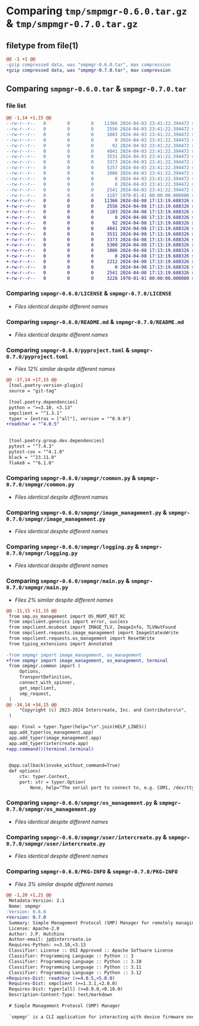 # Comparing `tmp/smpmgr-0.6.0.tar.gz` & `tmp/smpmgr-0.7.0.tar.gz`

## filetype from file(1)

```diff
@@ -1 +1 @@
-gzip compressed data, was "smpmgr-0.6.0.tar", max compression
+gzip compressed data, was "smpmgr-0.7.0.tar", max compression
```

## Comparing `smpmgr-0.6.0.tar` & `smpmgr-0.7.0.tar`

### file list

```diff
@@ -1,14 +1,15 @@
--rw-r--r--   0        0        0    11366 2024-04-03 23:41:22.394472 smpmgr-0.6.0/LICENSE
--rw-r--r--   0        0        0     2556 2024-04-03 23:41:22.394472 smpmgr-0.6.0/README.md
--rw-r--r--   0        0        0     1083 2024-04-03 23:41:22.394472 smpmgr-0.6.0/pyproject.toml
--rw-r--r--   0        0        0        0 2024-04-03 23:41:22.394472 smpmgr-0.6.0/smpmgr/__init__.py
--rw-r--r--   0        0        0       92 2024-04-03 23:41:22.394472 smpmgr-0.6.0/smpmgr/__main__.py
--rw-r--r--   0        0        0     4041 2024-04-03 23:41:22.394472 smpmgr-0.6.0/smpmgr/common.py
--rw-r--r--   0        0        0     3531 2024-04-03 23:41:22.394472 smpmgr-0.6.0/smpmgr/image_management.py
--rw-r--r--   0        0        0     3373 2024-04-03 23:41:22.394472 smpmgr-0.6.0/smpmgr/logging.py
--rw-r--r--   0        0        0     5257 2024-04-03 23:41:22.394472 smpmgr-0.6.0/smpmgr/main.py
--rw-r--r--   0        0        0     1086 2024-04-03 23:41:22.394472 smpmgr-0.6.0/smpmgr/os_management.py
--rw-r--r--   0        0        0        0 2024-04-03 23:41:22.394472 smpmgr-0.6.0/smpmgr/py.typed
--rw-r--r--   0        0        0        0 2024-04-03 23:41:22.394472 smpmgr-0.6.0/smpmgr/user/__init__.py
--rw-r--r--   0        0        0     2541 2024-04-03 23:41:22.394472 smpmgr-0.6.0/smpmgr/user/intercreate.py
--rw-r--r--   0        0        0     3187 1970-01-01 00:00:00.000000 smpmgr-0.6.0/PKG-INFO
+-rw-r--r--   0        0        0    11366 2024-04-08 17:13:19.688326 smpmgr-0.7.0/LICENSE
+-rw-r--r--   0        0        0     2556 2024-04-08 17:13:19.688326 smpmgr-0.7.0/README.md
+-rw-r--r--   0        0        0     1103 2024-04-08 17:13:19.688326 smpmgr-0.7.0/pyproject.toml
+-rw-r--r--   0        0        0        0 2024-04-08 17:13:19.688326 smpmgr-0.7.0/smpmgr/__init__.py
+-rw-r--r--   0        0        0       92 2024-04-08 17:13:19.688326 smpmgr-0.7.0/smpmgr/__main__.py
+-rw-r--r--   0        0        0     4041 2024-04-08 17:13:19.688326 smpmgr-0.7.0/smpmgr/common.py
+-rw-r--r--   0        0        0     3531 2024-04-08 17:13:19.688326 smpmgr-0.7.0/smpmgr/image_management.py
+-rw-r--r--   0        0        0     3373 2024-04-08 17:13:19.688326 smpmgr-0.7.0/smpmgr/logging.py
+-rw-r--r--   0        0        0     5300 2024-04-08 17:13:19.688326 smpmgr-0.7.0/smpmgr/main.py
+-rw-r--r--   0        0        0     1086 2024-04-08 17:13:19.688326 smpmgr-0.7.0/smpmgr/os_management.py
+-rw-r--r--   0        0        0        0 2024-04-08 17:13:19.688326 smpmgr-0.7.0/smpmgr/py.typed
+-rw-r--r--   0        0        0     2212 2024-04-08 17:13:19.688326 smpmgr-0.7.0/smpmgr/terminal.py
+-rw-r--r--   0        0        0        0 2024-04-08 17:13:19.688326 smpmgr-0.7.0/smpmgr/user/__init__.py
+-rw-r--r--   0        0        0     2541 2024-04-08 17:13:19.688326 smpmgr-0.7.0/smpmgr/user/intercreate.py
+-rw-r--r--   0        0        0     3228 1970-01-01 00:00:00.000000 smpmgr-0.7.0/PKG-INFO
```

### Comparing `smpmgr-0.6.0/LICENSE` & `smpmgr-0.7.0/LICENSE`

 * *Files identical despite different names*

### Comparing `smpmgr-0.6.0/README.md` & `smpmgr-0.7.0/README.md`

 * *Files identical despite different names*

### Comparing `smpmgr-0.6.0/pyproject.toml` & `smpmgr-0.7.0/pyproject.toml`

 * *Files 12% similar despite different names*

```diff
@@ -17,14 +17,15 @@
 [tool.poetry-version-plugin]
 source = "git-tag"
 
 [tool.poetry.dependencies]
 python = ">=3.10, <3.13"
 smpclient = "^1.3.1"
 typer = {extras = ["all"], version = "^0.9.0"}
+readchar = "^4.0.5"
 
 
 [tool.poetry.group.dev.dependencies]
 pytest = "^7.4.3"
 pytest-cov = "^4.1.0"
 black = "^23.11.0"
 flake8 = "^6.1.0"
```

### Comparing `smpmgr-0.6.0/smpmgr/common.py` & `smpmgr-0.7.0/smpmgr/common.py`

 * *Files identical despite different names*

### Comparing `smpmgr-0.6.0/smpmgr/image_management.py` & `smpmgr-0.7.0/smpmgr/image_management.py`

 * *Files identical despite different names*

### Comparing `smpmgr-0.6.0/smpmgr/logging.py` & `smpmgr-0.7.0/smpmgr/logging.py`

 * *Files identical despite different names*

### Comparing `smpmgr-0.6.0/smpmgr/main.py` & `smpmgr-0.7.0/smpmgr/main.py`

 * *Files 2% similar despite different names*

```diff
@@ -11,15 +11,15 @@
 from smp.os_management import OS_MGMT_RET_RC
 from smpclient.generics import error, success
 from smpclient.mcuboot import IMAGE_TLV, ImageInfo, TLVNotFound
 from smpclient.requests.image_management import ImageStatesWrite
 from smpclient.requests.os_management import ResetWrite
 from typing_extensions import Annotated
 
-from smpmgr import image_management, os_management
+from smpmgr import image_management, os_management, terminal
 from smpmgr.common import (
     Options,
     TransportDefinition,
     connect_with_spinner,
     get_smpclient,
     smp_request,
 )
@@ -34,14 +34,15 @@
     "Copyright (c) 2023-2024 Intercreate, Inc. and Contributors\n",
 )
 
 app: Final = typer.Typer(help="\n".join(HELP_LINES))
 app.add_typer(os_management.app)
 app.add_typer(image_management.app)
 app.add_typer(intercreate.app)
+app.command()(terminal.terminal)
 
 
 @app.callback(invoke_without_command=True)
 def options(
     ctx: typer.Context,
     port: str = typer.Option(
         None, help="The serial port to connect to, e.g. COM1, /dev/ttyACM0, etc."
```

### Comparing `smpmgr-0.6.0/smpmgr/os_management.py` & `smpmgr-0.7.0/smpmgr/os_management.py`

 * *Files identical despite different names*

### Comparing `smpmgr-0.6.0/smpmgr/user/intercreate.py` & `smpmgr-0.7.0/smpmgr/user/intercreate.py`

 * *Files identical despite different names*

### Comparing `smpmgr-0.6.0/PKG-INFO` & `smpmgr-0.7.0/PKG-INFO`

 * *Files 3% similar despite different names*

```diff
@@ -1,20 +1,21 @@
 Metadata-Version: 2.1
 Name: smpmgr
-Version: 0.6.0
+Version: 0.7.0
 Summary: Simple Management Protocol (SMP) Manager for remotely managing MCU firmware
 License: Apache-2.0
 Author: J.P. Hutchins
 Author-email: jp@intercreate.io
 Requires-Python: >=3.10,<3.13
 Classifier: License :: OSI Approved :: Apache Software License
 Classifier: Programming Language :: Python :: 3
 Classifier: Programming Language :: Python :: 3.10
 Classifier: Programming Language :: Python :: 3.11
 Classifier: Programming Language :: Python :: 3.12
+Requires-Dist: readchar (>=4.0.5,<5.0.0)
 Requires-Dist: smpclient (>=1.3.1,<2.0.0)
 Requires-Dist: typer[all] (>=0.9.0,<0.10.0)
 Description-Content-Type: text/markdown
 
 # Simple Management Protocol (SMP) Manager
 
 `smpmgr` is a CLI application for interacting with device firmware over a
```


